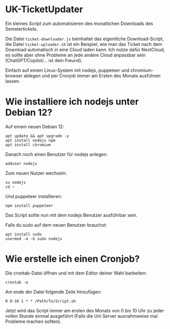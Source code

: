 # UK-TicketUpdater
Ein kleines Script zum automatisieren des monatlichen Downloads des Semstertickets.

Die Datei `ticket-downloader.js` beinhaltet das eigentliche Download-Script, die Datei `ticket-uploader.sh` ist ein Beispiel, wie man das Ticket nach dem Download automatisch in eine Cloud laden kann. Ich nutze dafür NextCloud, es sollte aber ohne Probleme an jede andere Cloud anpassbar sein (ChatGPT/Copilot/... ist dein Freund).

Einfach auf einem Linux-System mit nodejs, puppeteer und chromium-browser ablegen und per Cronjob immer am Ersten des Monats ausführen lassen.

# Wie installiere ich nodejs unter Debian 12?
Auf einem neuen Debian 12:
```
apt update && apt upgrade -y
apt install nodejs npm
apt install chromium
```

Danach noch einen Benutzer für nodejs anlegen:
```
adduser nodejs
```

Zum neuen Nutzer wechseln:
```
su nodejs
cd ~
```

Und puppeteer installieren:
```
npm install puppeteer
```

Das Script sollte nun mit dem nodejs Benutzer ausführbar sein.

Falls du sudo auf dem neuen Benutzer brauchst:
```
apt install sudo
usermod -a -G sudo nodejs
```

# Wie erstelle ich einen Cronjob?
Die crontab-Datei öffnen und mit dem Editor deiner Wahl barbeiten:
```
crontab -e
```

Am ende der Datei folgende Zeile hinzufügen:
```
0 0-10 1 * * /Path/To/Script.sh
```

Jetzt wird das Script immer am ersten des Monats von 0 bis 10 Uhr zu jeder vollen Stunde einmal ausgeführt (Falls die Uni Server ausnahmweise mal Probleme machen sollten).
